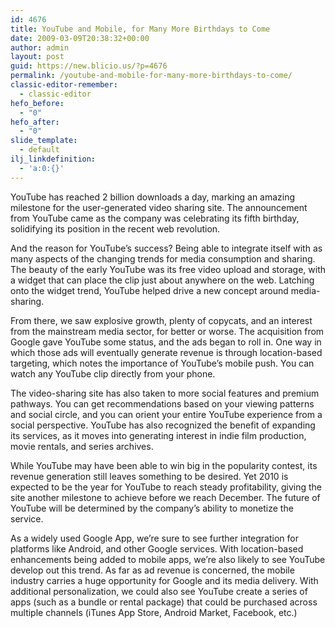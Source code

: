 ```yaml
---
id: 4676
title: YouTube and Mobile, for Many More Birthdays to Come
date: 2009-03-09T20:38:32+00:00
author: admin
layout: post
guid: https://new.blicio.us/?p=4676
permalink: /youtube-and-mobile-for-many-more-birthdays-to-come/
classic-editor-remember:
  - classic-editor
hefo_before:
  - "0"
hefo_after:
  - "0"
slide_template:
  - default
ilj_linkdefinition:
  - 'a:0:{}'
---
```

YouTube has reached 2 billion downloads a day, marking an amazing milestone for the user-generated video sharing site. The announcement from YouTube came as the company was celebrating its fifth birthday, solidifying its position in the recent web revolution.

And the reason for YouTube’s success? Being able to integrate itself with as many aspects of the changing trends for media consumption and sharing. The beauty of the early YouTube was its free video upload and storage, with a widget that can place the clip just about anywhere on the web. Latching onto the widget trend, YouTube helped drive a new concept around media-sharing.

From there, we saw explosive growth, plenty of copycats, and an interest from the mainstream media sector, for better or worse. The acquisition from Google gave YouTube some status, and the ads began to roll in. One way in which those ads will eventually generate revenue is through location-based targeting, which notes the importance of YouTube’s mobile push. You can watch any YouTube clip directly from your phone.

The video-sharing site has also taken to more social features and premium pathways. You can get recommendations based on your viewing patterns and social circle, and you can orient your entire YouTube experience from a social perspective. YouTube has also recognized the benefit of expanding its services, as it moves into generating interest in indie film production, movie rentals, and series archives.

While YouTube may have been able to win big in the popularity contest, its revenue generation still leaves something to be desired. Yet 2010 is expected to be the year for YouTube to reach steady profitability, giving the site another milestone to achieve before we reach December. The future of YouTube will be determined by the company’s ability to monetize the service.

As a widely used Google App, we’re sure to see further integration for platforms like Android, and other Google services. With location-based enhancements being added to mobile apps, we’re also likely to see YouTube develop out this trend. As far as ad revenue is concerned, the mobile industry carries a huge opportunity for Google and its media delivery. With additional personalization, we could also see YouTube create a series of apps (such as a bundle or rental package) that could be purchased across multiple channels (iTunes App Store, Android Market, Facebook, etc.)